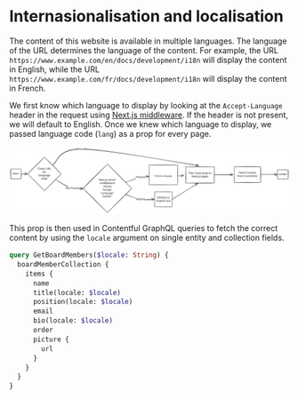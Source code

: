 # Internasionalisation and localisation

The content of this website is available in multiple languages. The language of the URL determines the language of the content. For example, the URL `https://www.example.com/en/docs/development/i18n` will display the content in English, while the URL `https://www.example.com/fr/docs/development/i18n` will display the content in French.

We first know which language to display by looking at the `Accept-Language` header in the request using [Next.js middleware](https://nextjs.org/docs/app/building-your-application/routing/middleware). If the header is not present, we will default to English.
Once we knew which language to display, we passed language code (`lang`) as a prop for every page.

![Language selection](./diagram.svg)

This prop is then used in Contentful GraphQL queries to fetch the correct content by using the `locale` argument on single entity and collection fields.

```graphql
query GetBoardMembers($locale: String) {
  boardMemberCollection {
    items {
      name
      title(locale: $locale)
      position(locale: $locale)
      email
      bio(locale: $locale)
      order
      picture {
        url
      }
    }
  }
}
```

